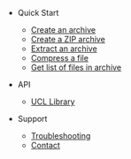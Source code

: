 - Quick Start
  - [Create an archive](/createarchive)
  - [Create a ZIP archive](/createziparchive)
  - [Extract an archive](/extractarchive)
  - [Compress a file](/compressfile)
  - [Get list of files in archive](/getarchiveentries)

- API
  - [UCL Library](/ucllibrary)

- Support
  - [Troubleshooting](/troubleshooting)
  - [Contact](/support)

